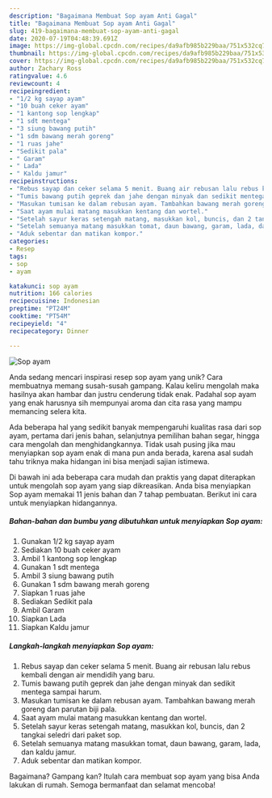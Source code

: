```yaml
---
description: "Bagaimana Membuat Sop ayam Anti Gagal"
title: "Bagaimana Membuat Sop ayam Anti Gagal"
slug: 419-bagaimana-membuat-sop-ayam-anti-gagal
date: 2020-07-19T04:48:39.691Z
image: https://img-global.cpcdn.com/recipes/da9afb985b229baa/751x532cq70/sop-ayam-foto-resep-utama.jpg
thumbnail: https://img-global.cpcdn.com/recipes/da9afb985b229baa/751x532cq70/sop-ayam-foto-resep-utama.jpg
cover: https://img-global.cpcdn.com/recipes/da9afb985b229baa/751x532cq70/sop-ayam-foto-resep-utama.jpg
author: Zachary Ross
ratingvalue: 4.6
reviewcount: 4
recipeingredient:
- "1/2 kg sayap ayam"
- "10 buah ceker ayam"
- "1 kantong sop lengkap"
- "1 sdt mentega"
- "3 siung bawang putih"
- "1 sdm bawang merah goreng"
- "1 ruas jahe"
- "Sedikit pala"
- " Garam"
- " Lada"
- " Kaldu jamur"
recipeinstructions:
- "Rebus sayap dan ceker selama 5 menit. Buang air rebusan lalu rebus kembali dengan air mendidih yang baru."
- "Tumis bawang putih geprek dan jahe dengan minyak dan sedikit mentega sampai harum."
- "Masukan tumisan ke dalam rebusan ayam. Tambahkan bawang merah goreng dan parutan biji pala."
- "Saat ayam mulai matang masukkan kentang dan wortel."
- "Setelah sayur keras setengah matang, masukkan kol, buncis, dan 2 tangkai seledri dari paket sop."
- "Setelah semuanya matang masukkan tomat, daun bawang, garam, lada, dan kaldu jamur."
- "Aduk sebentar dan matikan kompor."
categories:
- Resep
tags:
- sop
- ayam

katakunci: sop ayam 
nutrition: 166 calories
recipecuisine: Indonesian
preptime: "PT24M"
cooktime: "PT54M"
recipeyield: "4"
recipecategory: Dinner

---
```



![Sop ayam](https://img-global.cpcdn.com/recipes/da9afb985b229baa/751x532cq70/sop-ayam-foto-resep-utama.jpg)

Anda sedang mencari inspirasi resep sop ayam yang unik? Cara membuatnya memang susah-susah gampang. Kalau keliru mengolah maka hasilnya akan hambar dan justru cenderung tidak enak. Padahal sop ayam yang enak harusnya sih mempunyai aroma dan cita rasa yang mampu memancing selera kita.

Ada beberapa hal yang sedikit banyak mempengaruhi kualitas rasa dari sop ayam, pertama dari jenis bahan, selanjutnya pemilihan bahan segar, hingga cara mengolah dan menghidangkannya. Tidak usah pusing jika mau menyiapkan sop ayam enak di mana pun anda berada, karena asal sudah tahu triknya maka hidangan ini bisa menjadi sajian istimewa.




Di bawah ini ada beberapa cara mudah dan praktis yang dapat diterapkan untuk mengolah sop ayam yang siap dikreasikan. Anda bisa menyiapkan Sop ayam memakai 11 jenis bahan dan 7 tahap pembuatan. Berikut ini cara untuk menyiapkan hidangannya.

<!--inarticleads1-->

##### Bahan-bahan dan bumbu yang dibutuhkan untuk menyiapkan Sop ayam:

1. Gunakan 1/2 kg sayap ayam
1. Sediakan 10 buah ceker ayam
1. Ambil 1 kantong sop lengkap
1. Gunakan 1 sdt mentega
1. Ambil 3 siung bawang putih
1. Gunakan 1 sdm bawang merah goreng
1. Siapkan 1 ruas jahe
1. Sediakan Sedikit pala
1. Ambil  Garam
1. Siapkan  Lada
1. Siapkan  Kaldu jamur




<!--inarticleads2-->

##### Langkah-langkah menyiapkan Sop ayam:

1. Rebus sayap dan ceker selama 5 menit. Buang air rebusan lalu rebus kembali dengan air mendidih yang baru.
1. Tumis bawang putih geprek dan jahe dengan minyak dan sedikit mentega sampai harum.
1. Masukan tumisan ke dalam rebusan ayam. Tambahkan bawang merah goreng dan parutan biji pala.
1. Saat ayam mulai matang masukkan kentang dan wortel.
1. Setelah sayur keras setengah matang, masukkan kol, buncis, dan 2 tangkai seledri dari paket sop.
1. Setelah semuanya matang masukkan tomat, daun bawang, garam, lada, dan kaldu jamur.
1. Aduk sebentar dan matikan kompor.




Bagaimana? Gampang kan? Itulah cara membuat sop ayam yang bisa Anda lakukan di rumah. Semoga bermanfaat dan selamat mencoba!
